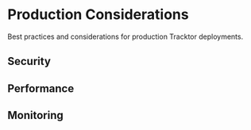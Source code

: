 # Production Considerations

Best practices and considerations for production Tracktor deployments.

<!-- PLACEHOLDER: Manual Update Required -->
<!-- Type: feature-description -->
<!-- Instructions: Document production deployment best practices -->
<!-- Priority: medium -->

## Security

<!-- PLACEHOLDER: Manual Update Required -->
<!-- Type: feature-description -->
<!-- Instructions: Production security considerations -->
<!-- Priority: high -->

## Performance

<!-- PLACEHOLDER: Manual Update Required -->
<!-- Type: feature-description -->
<!-- Instructions: Performance optimization for production -->
<!-- Priority: medium -->

## Monitoring

<!-- PLACEHOLDER: Manual Update Required -->
<!-- Type: feature-description -->
<!-- Instructions: Monitoring and logging recommendations -->
<!-- Priority: low -->
